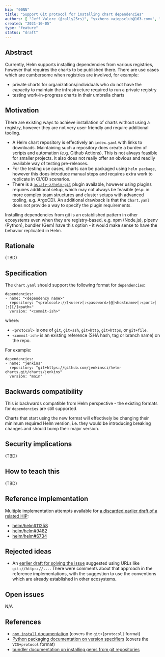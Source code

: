 ```yaml
---
hip: "00NN"
title: "Support Git protocol for installing chart dependencies"
authors: [ "Jeff Valore (@rally25rs)", "yxxhero <aiopsclub@163.com>", "Dominykas Blyžė <hello@dominykas.com>" ]
created: "2021-10-05"
type: "feature"
status: "draft"
---
```


## Abstract

Currently, Helm supports installing dependencies from various registries, however that requires the charts to be published there. There are use cases which are cumbersome when registries are involved, for example:

- private charts for organizations/individuals who do not have the capacity to maintain the infrastructure required to run a private registry
- testing work-in-progress charts in their umbrella charts

## Motivation

There are existing ways to achieve installation of charts without using a registry, however they are not very user-friendly and require additional tooling.

- A Helm chart repository is effectively an `index.yaml` with links to downloads. Maintaining such a repository does create a burden of scripts and automation (e.g. Github Actions). This is not always feasible for smaller projects. It also does not really offer an obvious and readily available way of testing pre-releases.
- For the testing use cases, charts can be packaged using `helm package`, however this does introduce manual steps and requires extra work to replicate in CI/CD scenarios.
- There is a [`aslafy-z/helm-git`](https://github.com/aslafy-z/helm-git) plugin available, however using plugins requires additional setup, which may not always be feasible (esp. in more complex team structures and cluster setups with advanced tooling, e.g. ArgoCD). An additional drawback is that the `Chart.yaml` does not provide a way to specify the plugin requirements.

Installing dependencies from git is an established pattern in other ecosystems even when they are registry-based, e.g. npm (Node.js), pipenv (Python), bundler (Gem) have this option - it would make sense to have the behavior replicated in Helm.

## Rationale

(TBD)

## Specification

The `Chart.yaml` should support the following format for `dependencies`:

```
dependencies:
- name: "<dependency name>"
  repository: "<protocol>://[<user>[:<password>]@]<hostname>[:<port>][:][/]<path>"
  version: "<commit-ish>"
```
where:
- `<protocol>` is one of `git`, `git+ssh`, `git+http`, `git+https`, or `git+file`.
- `<commit-ish>` is an existing reference (SHA hash, tag or branch name) on the repo.

For example:

```
dependencies:
- name: "jenkins"
  repository: "git+https://github.com/jenkinsci/helm-charts.git/charts/jenkins"
  version: "main"
```

## Backwards compatibility  

This is backwards compatible from Helm perspective - the existing formats for `dependencies` are still supported.

Charts that start using the new format will effectively be changing their minimum required Helm version, i.e. they would be introducing breaking changes and should bump their major version.

## Security implications

(TBD)

## How to teach this

(TBD)

## Reference implementation

Multiple implementation attempts available for [a discarded earlier draft of a related HIP](https://github.com/helm/community/pull/214):

- [helm/helm#11258](https://github.com/helm/helm/pull/11258)
- [helm/helm#9482](https://github.com/helm/helm/pull/9482)
- [helm/helm#6734](https://github.com/helm/helm/pull/6734)

## Rejected ideas

- An [earlier draft for solving the issue](https://github.com/helm/community/pull/214) suggested using URLs like `git://https://...`. There were comments about that approach in the reference implementations, with the suggestion to use the conventions which are already established in other ecosystems.

## Open issues

N/A

## References

- [`npm install` documentation](https://docs.npmjs.com/cli/v10/commands/npm-install) (covers the `git+[protocol]` format)
- [Python packaging documentation on version specifiers](https://packaging.python.org/en/latest/specifications/version-specifiers/) (covers the `VCS+protocol` format)
- [bundler documentation on installing gems from git repositories](https://bundler.io/guides/git.html)
